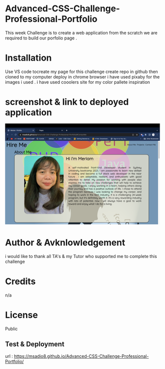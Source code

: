 # Advanced-CSS-Challenge-Professional-Portfolio

This week Challenge is to create a web application from the scratch
we are required to build our porfolio page .

# Installation

Use VS code tocreate my page for this challenge create repo in github then cloned to my computer deploy in chrome browser
i have used pixaby for the images i used .
i have used cooolers site for my color pallete inspiration

# screenshot &  link to deployed application

![Alt text](portfolio.png)


# Author & Avknlowledgement 

i would like to thank  all TA's & my Tutor who supported me to complete this challenge

# Credits 

n/a

# License

Public

## Test & Deployment 

url : https://msadio8.github.io/Advanced-CSS-Challenge-Professional-Portfolio/

